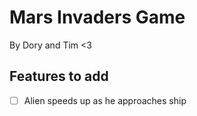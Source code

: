# Mars Invaders Game

By Dory and Tim <3

## Features to add

- [ ] Alien speeds up as he approaches ship
